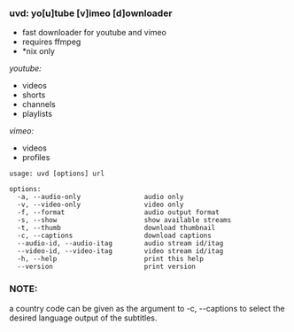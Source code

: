 ### uvd: yo[u]tube [v]imeo [d]ownloader


+ fast downloader for youtube and vimeo
+ requires ffmpeg
+ *nix only


*youtube:*
  + videos
  + shorts
  + channels
  + playlists

*vimeo:*
  + videos
  + profiles

```
usage: uvd [options] url

options:
  -a, --audio-only                audio only
  -v, --video-only                video only
  -f, --format                    audio output format
  -s, --show                      show available streams
  -t, --thumb                     download thumbnail
  -c, --captions                  download captions
  --audio-id, --audio-itag        audio stream id/itag
  --video-id, --video-itag        video stream id/itag
  -h, --help                      print this help
  --version                       print version
```

### NOTE:
  a country code can be given as the argument to -c, --captions to select
  the desired language output of the subtitles.
